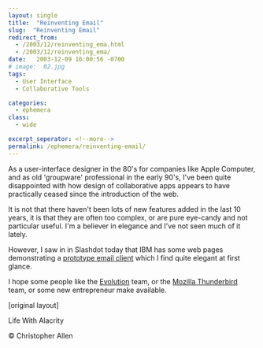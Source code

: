 ```yaml
---
layout: single
title:  "Reinventing Email"
slug:  "Reinventing Email"
redirect_from:
  - /2003/12/reinventing_ema.html
  - /2003/12/reinventing_ema/
date:   2003-12-09 16:00:56 -0700
# image:  02.jpg
tags: 
  - User Interface
  - Collaborative Tools

categories:
  - ephemera
class:
  - wide

excerpt_seperator: <!--more-->
permalink: /ephemera/reinventing-email/
---
```


As a user-interface designer in the 80's for companies like Apple Computer, and as old 'groupware' professional in the early 90's, I've been quite disappointed with how design of collaborative apps appears to have practically ceased since the introduction of the web.

It is not that there haven't been lots of new features added in the last 10 years, it is that they are often too complex, or are pure eye-candy and not particular useful. I'm a believer in elegance and I've not seen much of it lately.

However, I saw in in Slashdot today that IBM has some web pages demonstrating a [prototype email client](https://web.archive.org/web/20060718092649/http://www.research.ibm.com/remail/index.html) which I find quite elegant at first glance.

I hope some people like the [Evolution](http://www.gnome.org/projects/evolution/) team, or the [Mozilla Thunderbird](http://www.mozilla.org/products/thunderbird/) team, or some new entrepreneur make available.

[original layout]

Life With Alacrity

© Christopher Allen